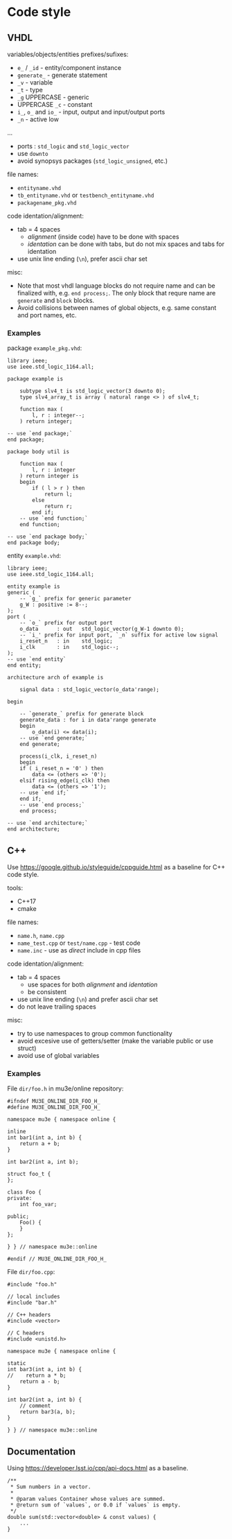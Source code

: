 # Code style

## VHDL

variables/objects/entities prefixes/sufixes:

- `e_` / `_id` - entity/component instance
- `generate_` - generate statement
- `_v` - variable
- `_t` - type
- `_g` UPPERCASE - generic
- UPPERCASE `_c` - constant
- `i_`, `o_` and `io_` - input, output and input/output ports
- `_n` - active low

...

- ports : `std_logic` and `std_logic_vector`
- use `downto`
- avoid synopsys packages (`std_logic_unsigned`, etc.)

file names:

- `entityname.vhd`
- `tb_entityname.vhd` or `testbench_entityname.vhd`
- `packagename_pkg.vhd`

code identation/alignment:

- tab = 4 spaces
    - *alignment* (inside code) have to be done with spaces
    - *identation* can be done with tabs, but do not mix spaces and tabs for identation
- use unix line ending (`\n`), prefer ascii char set

misc:

- Note that most vhdl language blocks do not require name
  and can be finalized with, e.g. `end process;`.
  The only block that requre name are `generate` and `block` blocks.
- Avoid collisions between names of global objects,
  e.g. same constant and port names, etc.

### Examples

package `example_pkg.vhd`:
```
library ieee;
use ieee.std_logic_1164.all;

package example is

    subtype slv4_t is std_logic_vector(3 downto 0);
    type slv4_array_t is array ( natural range <> ) of slv4_t;

    function max (
        l, r : integer--;
    ) return integer;

-- use `end package;`
end package;

package body util is

    function max (
        l, r : integer
    ) return integer is
    begin
        if ( l > r ) then
            return l;
        else
            return r;
        end if;
    -- use `end function;`
    end function;

-- use `end package body;`
end package body;
```

entity `example.vhd`:
```
library ieee;
use ieee.std_logic_1164.all;

entity example is
generic (
    -- `g_` prefix for generic parameter
    g_W : positive := 8--;
);
port (
    -- `o_` prefix for output port
    o_data      : out   std_logic_vector(g_W-1 downto 0);
    -- `i_' prefix for input port, `_n` suffix for active low signal
    i_reset_n   : in    std_logic;
    i_clk       : in    std_logic--;
);
-- use `end entity`
end entity;

architecture arch of example is

    signal data : std_logic_vector(o_data'range);

begin

    -- `generate_` prefix for generate block
    generate_data : for i in data'range generate
    begin
        o_data(i) <= data(i);
    -- use `end generate;`
    end generate;

    process(i_clk, i_reset_n)
    begin
    if ( i_reset_n = '0' ) then
        data <= (others => '0');
    elsif rising_edge(i_clk) then
        data <= (others => '1');
    -- use `end if;`
    end if;
    -- use `end process;`
    end process;

-- use `end architecture;`
end architecture;
```



## C++

Use <https://google.github.io/styleguide/cppguide.html>
as a baseline for C++ code style.

tools:

- C++17
- cmake

file names:

- `name.h`, `name.cpp`
- `name_test.cpp` or `test/name.cpp` - test code
- `name.inc` - use as *direct* include in cpp files

code identation/alignment:

- tab = 4 spaces
    - use spaces for both *alignment* and *identation*
    - be consistent
- use unix line ending (`\n`) and prefer ascii char set
- do not leave trailing spaces

misc:

- try to use namespaces to group common functionality
- avoid excesive use of getters/setter (make the variable public or use struct)
- avoid use of global variables

### Examples

File `dir/foo.h` in mu3e/online repository:
```
#ifndef MU3E_ONLINE_DIR_FOO_H_
#define MU3E_ONLINE_DIR_FOO_H_

namespace mu3e { namespace online {

inline
int bar1(int a, int b) {
    return a + b;
}

int bar2(int a, int b);

struct foo_t {
};

class Foo {
private:
    int foo_var;

public;
    Foo() {
    }
};

} } // namespace mu3e::online

#endif // MU3E_ONLINE_DIR_FOO_H_
```

File `dir/foo.cpp`:
```
#include "foo.h"

// local includes
#include "bar.h"

// C++ headers
#include <vector>

// C headers
#include <unistd.h>

namespace mu3e { namespace online {

static
int bar3(int a, int b) {
//    return a * b;
    return a - b;
}

int bar2(int a, int b) {
    // comment
    return bar3(a, b);
}

} } // namespace mu3e::online
```



## Documentation

Using <https://developer.lsst.io/cpp/api-docs.html> as a baseline.

```
/**
 * Sum numbers in a vector.
 *
 * @param values Container whose values are summed.
 * @return sum of `values`, or 0.0 if `values` is empty.
 */
double sum(std::vector<double> & const values) {
    ...
}
```


